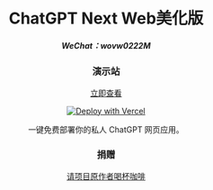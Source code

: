 
<div align="center">
<h1 align="center">ChatGPT Next Web美化版</h1>

<h5 align="center">WeChat：wovw0222M</h5>

### 演示站

[立即查看](https://3.aidou.asia/)

[![Deploy with Vercel](https://vercel.com/button)](https://vercel.com/new/clone?repository-url=https://github.com/zifeiyubbq/New-Next-web-v1&env=OPENAI_API_KEY,CODE&project-name=New-Next-web-v1&repository-name=New-Next-web-v1)

一键免费部署你的私人 ChatGPT 网页应用。

### 捐赠

[请项目原作者喝杯咖啡](https://www.buymeacoffee.com/yidadaa)

